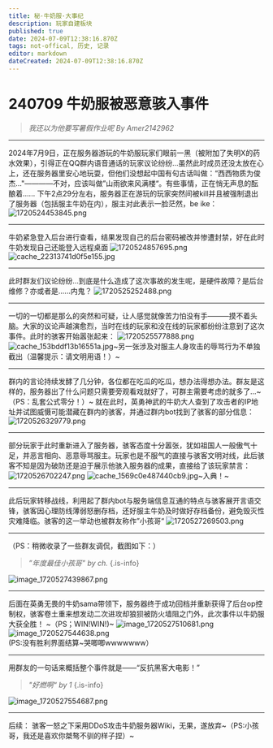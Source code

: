 ```yaml
---
title: 秘·牛奶服·大事纪
description: 玩家自建板块
published: true
date: 2024-07-09T12:38:16.870Z
tags: not-offical, 历史, 记录
editor: markdown
dateCreated: 2024-07-09T12:38:16.870Z
---
```


# 240709 牛奶服被恶意骇入事件
> *我还以为他要写暑假作业呢*
                       *By Amer2142962*

---
2024年7月9日，正在服务器游玩的牛奶服玩家们眼前一黑（被附加了失明Ⅹ的药水效果），引得正在QQ群内语音通话的玩家议论纷纷...虽然此时成员还没太放在心上，还在服务器里安心地玩耍，但他们没想起中国有句古话叫做：“西西物质为俊杰..."————不对，应该叫做”山雨欲来风满楼“。有些事情，正在悄无声息的酝酿着......
下午2点29分左右，服务器正在游玩的玩家突然间被kill并且被强制退出了服务器（包括服主牛奶在内），服主对此表示一脸茫然，be ike：
![1720524453845.png](/1720524453845.png)

---
牛奶紧急登入后台进行查看，结果发现自己的后台密码被改并惨遭封禁，好在此时牛奶发现自己还能登入远程桌面
![1720524857695.png](/qqscreenshot/1720524857695.png)
![cache_22313741d0f5e155.jpg](/qqscreenshot/cache_22313741d0f5e155.jpg)

---
此时群友们议论纷纷...到底是什么造成了这次事故的发生呢，是硬件故障？是后台维修？亦或者是......内鬼？
![1720525252488.png](/qqscreenshot/1720525252488.png)

---
一切的一切都是那么的突然和可疑，让人感觉就像苦力怕没有手———摸不着头脑。大家的议论声越演愈烈，当时在线的玩家和没在线的玩家都纷纷注意到了这次事件。此时的骇客开始嚣张起来：
![1720525577888.png](/qqscreenshot/1720525577888.png)
![cache_153bddf13b16551a.jpg](/qqscreenshot/cache_153bddf13b16551a.jpg)~另一张涉及对服主人身攻击的辱骂行为不单独截出（温馨提示：请文明用语！）~

---
群内的言论持续发酵了几分钟，各位都在吃瓜的吃瓜，想办法得想办法。群友是这样的，服务器出了什么问题只需要旁观看戏就好了，可群主需要考虑的就多了...~（PS：乱套公式零分！）~
就在此时，英勇神武的牛奶大人查到了攻击者的IP地址并试图威慑可能潜藏在群内的骇客，并通过群内bot找到了骇客的部分信息：
![1720526329779.png](/qqscreenshot/1720526329779.png)

---
部分玩家于此时重新进入了服务器，骇客态度十分嚣张，犹如祖国人一般傲气十足，并恶言相向、恶意辱骂服主。玩家也是不服气的直接与骇客文明对线，此后骇客不知是因为破防还是迫于展示他骇入服务器的成果，直接给了该玩家禁言：![1720526702247.png](/qqscreenshot/1720526702247.png)
![cache_1569c0e487440cb9.jpg](/qqscreenshot/cache_1569c0e487440cb9.jpg)~入典！~

---
此后玩家转移战线，利用起了群内bot与服务端信息互通的特点与骇客展开言语交锋，骇客因心理防线薄弱怒删存档，还好服主牛奶及时做好存档备份，避免毁灭性灾难降临。骇客的这一举动也被群友称作”小孩哥“
![1720527269503.png](/qqscreenshot/1720527269503.png)

---
（PS：稍微收录了一些群友调侃，截图如下：）
> *”年度最佳小孩哥”
> by ch.*
{.is-info}

![image_1720527439867.png](/qqscreenshot/image_1720527439867.png)

---
后面在英勇无畏的牛奶sama带领下，服务器终于成功回档并重新获得了后台op控制权，骇客卷土重来想发动二次进攻却狼狈被防火墙阻之门外，此次事件以牛奶服大获全胜！
~（PS；WIN!WIN!)~
![image_1720527510681.png](/qqscreenshot/image_1720527510681.png)
![image_1720527544638.png](/qqscreenshot/image_1720527544638.png)\
(PS:没有胜利界面结算~哭唧唧wwwwwww）

---
用群友的一句话来概括整个事件就是——“反抗黑客大电影！”
> *"好燃啊“
> by 1*
> {.is-info}

![image_1720527554687.png](/qqscreenshot/image_1720527554687.png)

---
后续：
骇客一怒之下采用DDoS攻击牛奶服务器Wiki，无果，遂放弃~（PS:小孩哥，我还是喜欢你桀骜不驯的样子捏）~
